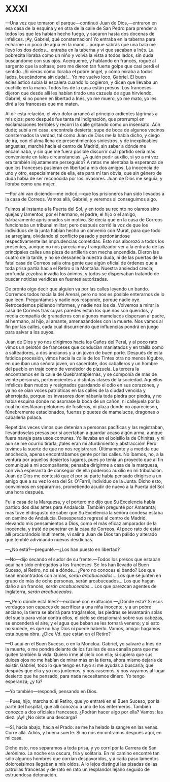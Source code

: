 # XXXI

—Una vez que tomaron el parque—continuó Juan de Dios,—entraron en esa casa de
la esquina y en otra de la calle de San Pedro para prender a todos los que les
habían hecho fuego, y sacaron hasta dos docenas de infelices. ¡Ay, Gabriel, qué
consternación! Yo entraba en la taberna para echarme un poco de agua en la
mano... porque sabrás que una bala me llevó los dos dedos... entraba en la
taberna y vi que sacaban a Inés. La pobrecita lloraba como un niño y volvía la
vista a todos lados, sin duda buscándome con sus ojos. Acerqueme, y hablando en
francés, rogué al sargento que la soltase; pero me dieron tan fuerte golpe que
casi perdí el sentido. ¡Si vieras cómo lloraba el pobre ángel, y cómo miraba
a todos lados, buscándome sin duda!... Yo me vuelvo loco, Gabriel. El buen
eclesiástico subía la escalera cuando lo cogieron, y dicen que llevaba un
cuchillo en la mano. Todos los de la casa están presos. Los franceses dijeron
que desde allí les habían tirado una cazuela de agua hirviendo. Gabriel, si no
ponen en libertad a Inés, yo me muero, yo me mato, yo les diré a los franceses
que me maten.

Al oír esta relación, el vivo dolor arrancó al principio ardientes lágrimas
a mis ojos; pero después fue tanta mi indignación, que prorrumpí en
exclamaciones terribles y recorrí la calle gritando como un insensato. Aún
dudé; subí a mi casa, encontrela desierta; supe de boca de algunos vecinos
consternados la verdad, tal como Juan de Dios me la había dicho, y ciego de
ira, con el alma llena de presentimientos siniestros, y de inexplicables
angustias, marché hacia el centro de Madrid, sin saber a dónde me encaminaba,
y sin que me fuera posible discurrir cuál partido sería más conveniente en
tales circunstancias. ¿A quién pedir auxilio, si yo a mi vez era también
injustamente perseguido? A ratos me alentaba la esperanza de que los franceses
pusieran en libertad a mis dos amigos. La inocencia de uno y otro,
especialmente de ella, era para mí tan obvia, que sin género de duda había de
ser reconocida por los invasores. Juan de Dios me seguía, y lloraba como una
mujer.

—Por ahí van diciendo—me indicó,—que los prisioneros han sido llevados a la
casa de Correos. Vamos allá, Gabriel, y veremos si conseguimos algo.

Fuimos al instante a la Puerta del Sol, y en todo su recinto no oíamos sino
quejas y lamentos, por el hermano, el padre, el hijo o el amigo, bárbaramente
aprisionados sin motivo. Se decía que en la casa de Correos funcionaba un
tribunal militar; pero después corrió la voz de que los individuos de la junta
habían hecho un convenio con Murat, para que todo se arreglara, olvidando el
conflicto pasado y perdonándose respectivamente las imprudencias cometidas.
Esto nos alborozó a todos los presentes, aunque no nos parecía muy
tranquilizador ver a la entrada de las principales calles una pieza de
artillería con mecha encendida. Dieron las cuatro de la tarde, y no se
desvanecía nuestra duda, ni de las puertas de la fatal casa de Correos salía
otra gente que algún oficial de órdenes que a toda prisa partía hacia el Retiro
o la Montaña. Nuestra ansiedad crecía; profunda zozobra invadía los ánimos,
y todos se dispersaban tratando de buscar noticias verídicas en fuentes
autorizadas.

De pronto oigo decir que alguien va por las calles leyendo un bando. Corremos
todos hacia la del Arenal, pero no nos es posible enterarnos de lo que leen.
Preguntamos y nadie nos responde, porque nadie oye. Retrocedemos pidiendo
informes, y nadie nos los da. Volvemos a mirar la casa de Correos tras cuyas
paredes están los que nos son queridos, y media compañía de granaderos con
algunos mamelucos dispersan al padre, al hermano, al hijo, al amante,
amenazándoles con la muerte. Nos vamos al fin por las calles, cada cual
discurriendo qué influencias pondrá en juego para salvar a los suyos.

Juan de Dios y yo nos dirigimos hacia los Caños del Peral, y al poco rato vimos
un pelotón de franceses que conducían maniatados y en traílla como
a salteadores, a dos ancianos y a un joven de buen porte. Después de esta
fatídica procesión, vimos hacia la calle de los Tintes otra no menos lúgubre,
en que iban una señora joven, un sacerdote, dos caballeros y un hombre del
pueblo en traje como de vendedor de plazuela. La tercera la encontramos en la
calle de Quebrantapiernas, y se componía de más de veinte personas,
pertenecientes a distintas clases de la sociedad. Aquellos infelices iban mudos
y resignados guardando el odio en sus corazones, y ya no se oían voces
patrióticas en las calles de la ciudad vencida y aherrojada, porque los
invasores dominábanla toda piedra por piedra, y no había esquina donde no
asomase la boca de un cañón, ni callejuela por la cual no desfilaran pelotones
de fusileros, ni plaza donde no apareciesen, fúnebremente estacionados, fuertes
piquetes de mamelucos, dragones o caballería polaca.

Repetidas veces vimos que detenían a personas pacíficas y las registraban,
llevándoselas presas por si acertaban a guardar acaso algún arma, aunque fuera
navaja para usos comunes. Yo llevaba en el bolsillo la de Chinitas, y ni aun se
me ocurrió tirarla, ¡tales eran mi aturdimiento y abstracción! Pero tuvimos la
suerte de que no nos registraran. Últimamente y a medida que anochecía, apenas
encontrábamos gente por las calles. No íbamos, no, a la ventura por aquellos
desiertos lugares, pues yo tenía un proyecto que al fin comuniqué a mi
acompañante; pensaba dirigirme a casa de la marquesa, con viva esperanza de
conseguir de ella poderoso auxilio en mi tribulación. Juan de Dios me contestó
que él por su parte había pensado dirigirse a un amigo que a su vez lo era del
Sr. O'Farril, individuo de la Junta. Dicho esto, convinimos en separarnos,
prometiendo acudir de nuevo a la Puerta del Sol una hora después.

Fui a casa de la Marquesa, y el portero me dijo que Su Excelencia había partido
dos días antes para Andalucía. También pregunté por Amaranta; mas tuve el
disgusto de saber que Su Excelencia la señora condesa estaba en camino de
Andalucía. Desesperado regresé al centro de Madrid, elevando mis pensamientos
a Dios, como el más eficaz amparador de la inocencia, y traté de penetrar en la
casa de Correos. Al poco rato de estar allí procurándolo inútilmente, vi salir
a Juan de Dios tan pálido y alterado que temblé adivinando nuevas desdichas.

—¿No está?—pregunté.—¿Los han puesto en libertad?

—No—dijo secando el sudor de su frente.—Todos los presos que estaban aquí han
sido entregados a los franceses. Se los han llevado al Buen Suceso, al Retiro,
no sé a dónde... ¿Pero no conoces el bando? Los que sean encontrados con armas,
*serán arcabuceados*... Los que se junten en grupo de más de ocho personas,
serán arcabuceados... Los que hagan daño a un francés, *serán arcabuceados*...
Los que parezcan agentes de Inglaterra, *serán arcabuceados*.

—¿Pero dónde está Inés?—exclamé con exaltación.—¿Dónde está? Si esos verdugos
son capaces de sacrificar a una niña inocente, y a un pobre anciano, la tierra
se abrirá para tragárselos, las piedras se levantarán solas del suelo para
volar contra ellos, el cielo se desplomará sobre sus cabezas, se encenderá el
aire, y el agua que beban se les tornará veneno; y si esto no sucede, es que no
hay Dios ni puede haberlo. Vamos, amigo: hagamos esta buena obra. ¿Dice Vd. que
están en el Retiro?

—O aquí en el Buen Suceso, o en la Moncloa. Gabriel, yo salvaré a Inés de la
muerte, o me pondré delante de los fusiles de esa canalla para que me quiten
también la vida. Quiero irme al cielo con ella; si supiera que sus dulces ojos
no me habían de mirar más en la tierra, ahora mismo dejaría de existir.
Gabriel, todo lo que tengo es tuyo si me ayudas a buscarla; que después que
ella y yo nos juntemos, y nos casemos, y nos vayamos al lugar desierto que he
pensado, para nada necesitamos dinero. Yo tengo esperanza; ¿y tú?

—Yo también—respondí, pensando en Dios.

—Pues, hijo, marcha tú al Retiro, que yo entraré en el Buen Suceso, por la
parte del hospital, que allí conozco a uno de los enfermeros. También conozco
a dos oficiales franceses. ¿Podrán hacer algo por ella? Vamos: las diez. ¡Ay!
¿No oíste una descarga?

—Sí, hacia abajo; hacia el Prado: se me ha helado la sangre en las venas. Corre
allá. Adiós, y buena suerte. Si no nos encontramos después aquí, en mi casa.

Dicho esto, nos separamos a toda prisa, y yo corrí por la Carrera de San
Jerónimo. La noche era oscura, fría y solitaria. En mi camino encontré tan sólo
algunos hombres que corrían despavoridos, y a cada paso lamentos dolorosísimos
llegaban a mis oídos. A lo lejos distinguí las pisadas de las patrullas
francesas y de rato en rato un resplandor lejano seguido de estruendosa
detonación. 
